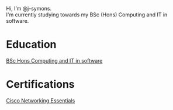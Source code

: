 Hi, I’m @j-symons.\
I'm currently studying towards my BSc (Hons) Computing and IT in software.


# Education
[BSc Hons Computing and IT in software](https://www.open.ac.uk/courses/computing-it/degrees/bsc-computing-it-software-q62-soft)

# Certifications
[Cisco Networking Essentials](https://skillsforall.com/course/networking-essentials?courseLang=en-US)
<!---
jess-onic/jess-onic is a ✨ special ✨ repository because its `README.md` (this file) appears on your GitHub profile.
You can click the Preview link to take a look at your changes.
--->
